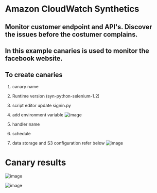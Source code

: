 # Amazon CloudWatch Synthetics

## Monitor customer endpoint and API's. Discover the issues before the costumer complains.

## In this example canaries is used to monitor the facebook website. 

## To create canaries 

1. canary name
2. Runtime version (syn-python-selenium-1.2)
3. script editor update signin.py
4. add environment variable 
![image](https://user-images.githubusercontent.com/32661402/212886398-915e26dc-beb5-4df6-805f-09126e40f473.png)

5. handler name 
6. schedule 
7. data storage and S3 configuration refer below
![image](https://user-images.githubusercontent.com/32661402/212886542-3abcab2f-5278-4e61-9ffc-177164191322.png)


# Canary results

![image](https://user-images.githubusercontent.com/32661402/212886724-cafd8af8-090a-4aac-b221-ee18181765d5.png)

![image](https://user-images.githubusercontent.com/32661402/212886829-0a3e8846-6f2d-47c2-9c0d-764cfd8d59aa.png)
